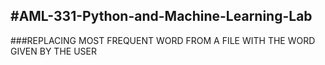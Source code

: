 
#AML-331-Python-and-Machine-Learning-Lab
------------
###REPLACING MOST FREQUENT WORD FROM A FILE WITH THE WORD GIVEN BY THE USER 
